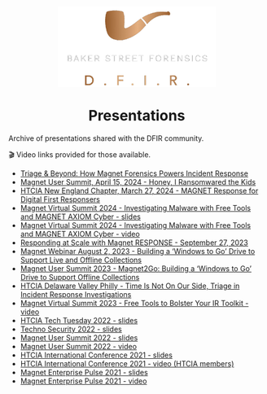 <div align="center">
 <img style="padding:0;vertical-align:bottom;" height="158" width="311" src="BSF.png"/>
 <p>
  <h1>
   Presentations
  </h1>
 </p>

</div>

Archive of presentations shared with the DFIR community.
>
🎬 Video links provided for those available.

- [Triage & Beyond: How Magnet Forensics Powers Incident Response](Triage_and_Beyond.pdf)
- [Magnet User Summit, April 15, 2024 - Honey, I Ransomwared the Kids](MUS2024_HoneyRansom.pdf)
- [HTCIA New England Chapter, March 27, 2024 - MAGNET Response for Digital First Responsers](HTCIA_NE.pdf)
- [Magnet Virtual Summit 2024 - Investigating Malware with Free Tools and MAGNET AXIOM Cyber - slides](MVS2024_InvestigatingMalware.pdf)
- [Magnet Virtual Summit 2024 - Investigating Malware with Free Tools and MAGNET AXIOM Cyber - video](https://www.magnetforensics.com/resources/investigating-malware-with-free-tools-and-magnet-axiom-cyber/)
- [Responding at Scale with Magnet RESPONSE - September 27, 2023](RespondingAtScaleWithMagnetRESPONSE.pdf)
- [Magnet Webinar August 2, 2023 - Building a ‘Windows to Go’ Drive to Support Live and Offline Collections](Magnet2Go.pdf)
- [Magnet User Summit 2023 - Magnet2Go: Building a ‘Windows to Go’ Drive to Support Offline Collections](MUS2023_Magnet2Go.pdf)
- [HTCIA Delaware Valley Philly - Time Is Not On Our Side, Triage in Incident Response Investigations](HTCIA-Triage.pdf)
- [Magnet Virtual Summit 2023 - Free Tools to Bolster Your IR Toolkit - video](https://www.magnetforensics.com/resources/free-triage-tools-to-bolster-your-ir-toolkit/)
- [HTCIA Tech Tuesday 2022 - slides](HTCIA_TechTuesday.pdf)
- [Techno Security 2022 - slides](Techno_2022_FreeTools4DFIR.pdf)
- [Magnet User Summit 2022 - slides](MUS2022_FreeTools.pdf)
- [Magnet User Summit 2022 - video](https://youtu.be/aVDYQvCcoFU)
- [HTCIA International Conference 2021 - slides](HTCIA_Powershell.pdf)
- [HTCIA International Conference 2021 - video (HTCIA members)](https://train.htcia.org/products/powershell-tools-for-ir-forensics-collection)
- [Magnet Enterprise Pulse 2021 - slides](PowerShellToolsForIR.pdf)
- [Magnet Enterprise Pulse 2021 - video](https://youtu.be/HpYxciMqEzM)
